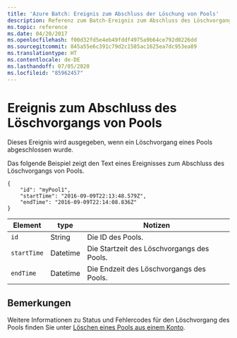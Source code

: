 ```yaml
---
title: 'Azure Batch: Ereignis zum Abschluss der Löschung von Pools'
description: Referenz zum Batch-Ereignis zum Abschluss des Löschvorgangs von Pools. Dieses Ereignis wird ausgegeben, wenn ein Löschvorgang eines Pools abgeschlossen wurde.
ms.topic: reference
ms.date: 04/20/2017
ms.openlocfilehash: f00d32fd5e4eb49fddf4975a9b64ce792d0226dd
ms.sourcegitcommit: 845a55e6c391c79d2c1585ac1625ea7dc953ea89
ms.translationtype: HT
ms.contentlocale: de-DE
ms.lasthandoff: 07/05/2020
ms.locfileid: "85962457"
---
```

# <a name="pool-delete-complete-event"></a>Ereignis zum Abschluss des Löschvorgangs von Pools

 Dieses Ereignis wird ausgegeben, wenn ein Löschvorgang eines Pools abgeschlossen wurde.

 Das folgende Beispiel zeigt den Text eines Ereignisses zum Abschluss des Löschvorgangs von Pools.

```
{
    "id": "myPool1",
    "startTime": "2016-09-09T22:13:48.579Z",
    "endTime": "2016-09-09T22:14:08.836Z"
}
```

|Element|type|Notizen|
|-------------|----------|-----------|
|`id`|String|Die ID des Pools.|
|`startTime`|Datetime|Die Startzeit des Löschvorgangs des Pools.|
|`endTime`|Datetime|Die Endzeit des Löschvorgangs des Pools.|

## <a name="remarks"></a>Bemerkungen
Weitere Informationen zu Status und Fehlercodes für den Löschvorgang des Pools finden Sie unter [Löschen eines Pools aus einem Konto](/rest/api/batchservice/delete-a-pool-from-an-account).
